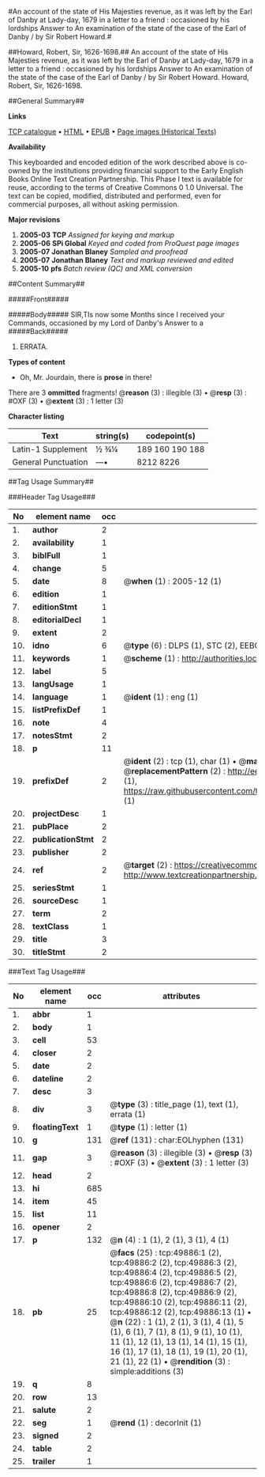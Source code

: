 #An account of the state of His Majesties revenue, as it was left by the Earl of Danby at Lady-day, 1679 in a letter to a friend : occasioned by his lordships Answer to An examination of the state of the case of the Earl of Danby / by Sir Robert Howard.#

##Howard, Robert, Sir, 1626-1698.##
An account of the state of His Majesties revenue, as it was left by the Earl of Danby at Lady-day, 1679 in a letter to a friend : occasioned by his lordships Answer to An examination of the state of the case of the Earl of Danby / by Sir Robert Howard.
Howard, Robert, Sir, 1626-1698.

##General Summary##

**Links**

[TCP catalogue](http://www.ota.ox.ac.uk/tcp/)  • 
[HTML](http://tei.it.ox.ac.uk/tcp/Texts-HTML/free/A44/A44642.html)  • 
[EPUB](http://tei.it.ox.ac.uk/tcp/Texts-EPUB/free/A44/A44642.epub) • 
[Page images (Historical Texts)](https://data.historicaltexts.jisc.ac.uk/view?pubId=eebo-11849295e&pageId=eebo-11849295e-49886-1)

**Availability**

This keyboarded and encoded edition of the
	       work described above is co-owned by the institutions
	       providing financial support to the Early English Books
	       Online Text Creation Partnership. This Phase I text is
	       available for reuse, according to the terms of Creative
	       Commons 0 1.0 Universal. The text can be copied,
	       modified, distributed and performed, even for
	       commercial purposes, all without asking permission.

**Major revisions**

1. __2005-03__ __TCP__ *Assigned for keying and markup*
1. __2005-06__ __SPi Global__ *Keyed and coded from ProQuest page images*
1. __2005-07__ __Jonathan Blaney__ *Sampled and proofread*
1. __2005-07__ __Jonathan Blaney__ *Text and markup reviewed and edited*
1. __2005-10__ __pfs__ *Batch review (QC) and XML conversion*

##Content Summary##

#####Front#####

#####Body#####
SIR,TIs now some Months since I received your Commands, occasioned by my Lord of Danby's Answer to a
#####Back#####

1. ERRATA.

**Types of content**

  * Oh, Mr. Jourdain, there is **prose** in there!

There are 3 **ommitted** fragments! 
 @__reason__ (3) : illegible (3)  •  @__resp__ (3) : #OXF (3)  •  @__extent__ (3) : 1 letter (3)

**Character listing**


|Text|string(s)|codepoint(s)|
|---|---|---|
|Latin-1 Supplement|½ ¾¼|189 160 190 188|
|General Punctuation|—•|8212 8226|

##Tag Usage Summary##

###Header Tag Usage###

|No|element name|occ|attributes|
|---|---|---|---|
|1.|__author__|2||
|2.|__availability__|1||
|3.|__biblFull__|1||
|4.|__change__|5||
|5.|__date__|8| @__when__ (1) : 2005-12 (1)|
|6.|__edition__|1||
|7.|__editionStmt__|1||
|8.|__editorialDecl__|1||
|9.|__extent__|2||
|10.|__idno__|6| @__type__ (6) : DLPS (1), STC (2), EEBO-CITATION (1), OCLC (1), VID (1)|
|11.|__keywords__|1| @__scheme__ (1) : http://authorities.loc.gov/ (1)|
|12.|__label__|5||
|13.|__langUsage__|1||
|14.|__language__|1| @__ident__ (1) : eng (1)|
|15.|__listPrefixDef__|1||
|16.|__note__|4||
|17.|__notesStmt__|2||
|18.|__p__|11||
|19.|__prefixDef__|2| @__ident__ (2) : tcp (1), char (1)  •  @__matchPattern__ (2) : ([0-9\-]+):([0-9IVX]+) (1), (.+) (1)  •  @__replacementPattern__ (2) : http://eebo.chadwyck.com/downloadtiff?vid=$1&page=$2 (1), https://raw.githubusercontent.com/textcreationpartnership/Texts/master/tcpchars.xml#$1 (1)|
|20.|__projectDesc__|1||
|21.|__pubPlace__|2||
|22.|__publicationStmt__|2||
|23.|__publisher__|2||
|24.|__ref__|2| @__target__ (2) : https://creativecommons.org/publicdomain/zero/1.0/ (1), http://www.textcreationpartnership.org/docs/. (1)|
|25.|__seriesStmt__|1||
|26.|__sourceDesc__|1||
|27.|__term__|2||
|28.|__textClass__|1||
|29.|__title__|3||
|30.|__titleStmt__|2||


###Text Tag Usage###

|No|element name|occ|attributes|
|---|---|---|---|
|1.|__abbr__|1||
|2.|__body__|1||
|3.|__cell__|53||
|4.|__closer__|2||
|5.|__date__|2||
|6.|__dateline__|2||
|7.|__desc__|3||
|8.|__div__|3| @__type__ (3) : title_page (1), text (1), errata (1)|
|9.|__floatingText__|1| @__type__ (1) : letter (1)|
|10.|__g__|131| @__ref__ (131) : char:EOLhyphen (131)|
|11.|__gap__|3| @__reason__ (3) : illegible (3)  •  @__resp__ (3) : #OXF (3)  •  @__extent__ (3) : 1 letter (3)|
|12.|__head__|2||
|13.|__hi__|685||
|14.|__item__|45||
|15.|__list__|11||
|16.|__opener__|2||
|17.|__p__|132| @__n__ (4) : 1 (1), 2 (1), 3 (1), 4 (1)|
|18.|__pb__|25| @__facs__ (25) : tcp:49886:1 (2), tcp:49886:2 (2), tcp:49886:3 (2), tcp:49886:4 (2), tcp:49886:5 (2), tcp:49886:6 (2), tcp:49886:7 (2), tcp:49886:8 (2), tcp:49886:9 (2), tcp:49886:10 (2), tcp:49886:11 (2), tcp:49886:12 (2), tcp:49886:13 (1)  •  @__n__ (22) : 1 (1), 2 (1), 3 (1), 4 (1), 5 (1), 6 (1), 7 (1), 8 (1), 9 (1), 10 (1), 11 (1), 12 (1), 13 (1), 14 (1), 15 (1), 16 (1), 17 (1), 18 (1), 19 (1), 20 (1), 21 (1), 22 (1)  •  @__rendition__ (3) : simple:additions (3)|
|19.|__q__|8||
|20.|__row__|13||
|21.|__salute__|2||
|22.|__seg__|1| @__rend__ (1) : decorInit (1)|
|23.|__signed__|2||
|24.|__table__|2||
|25.|__trailer__|1||
